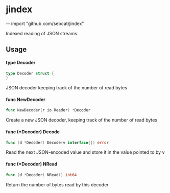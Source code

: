 # jindex
--
    import "github.com/sebcat/jindex"

Indexed reading of JSON streams

## Usage

#### type Decoder

```go
type Decoder struct {
}
```

JSON decoder keeping track of the number of read bytes

#### func  NewDecoder

```go
func NewDecoder(r io.Reader) *Decoder
```
Create a new JSON decoder, keeping track of the number of read bytes

#### func (*Decoder) Decode

```go
func (d *Decoder) Decode(v interface{}) error
```
Read the next JSON-encoded value and store it in the value pointed to by v

#### func (*Decoder) NRead

```go
func (d *Decoder) NRead() int64
```
Return the number of bytes read by this decoder
